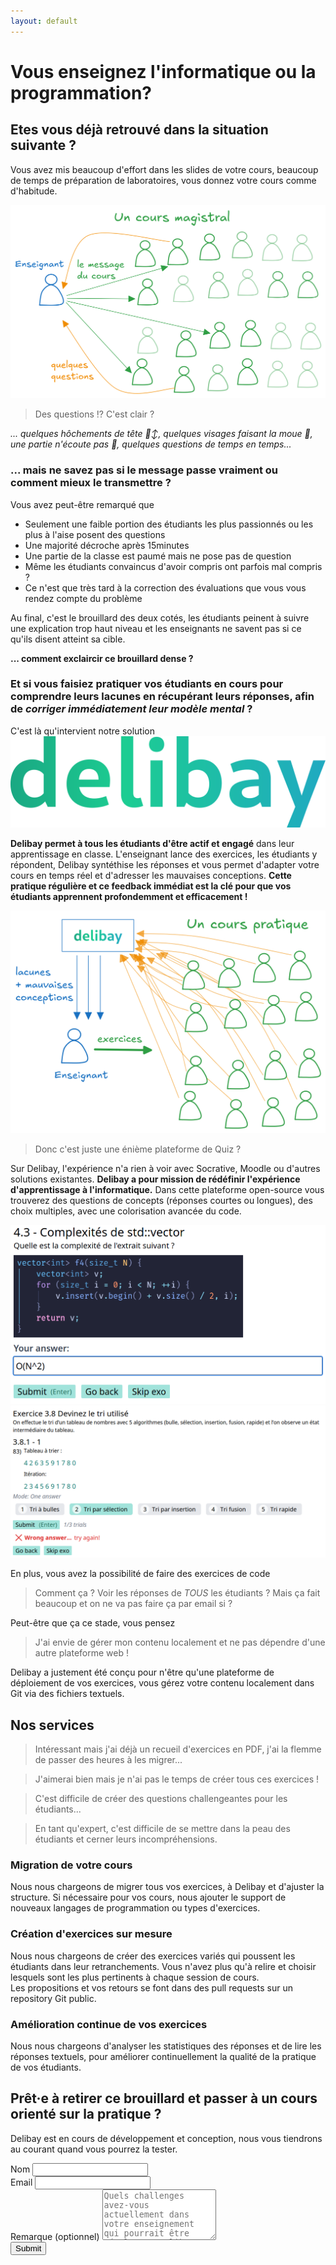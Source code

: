 ```yaml
---
layout: default
---
```


<h1 class="!text-[28px] xs:!text-[35px] md:!text-[40px] sm:!bg-red-500 md:bg-blue-500">Vous enseignez l'informatique ou la programmation?</h1>

## Etes vous déjà retrouvé dans la situation suivante ?

Vous avez mis beaucoup d'effort dans les slides de votre cours, beaucoup de temps de préparation de laboratoires, vous donnez votre cours comme d'habitude.

![cours magistral avec une classe et peu d'interactions étudiants vers profs, seulement quelques étudiants qui captent le message, le reste est paumé ou n'ose pas poser de question](schemas/lecture.opti.svg)

> Des questions ⁉️ C'est clair ?

*... quelques hôchements de tête 🙂‍↕️, quelques visages faisant la moue 🫤, une partie n'écoute pas 🙉, quelques questions de temps en temps...*

### ... mais ne savez pas si le message passe vraiment ou comment mieux le transmettre ?
Vous avez peut-être remarqué que
- Seulement une faible portion des étudiants les plus passionnés ou les plus à l'aise posent des questions
- Une majorité décroche après 15minutes
- Une partie de la classe est paumé mais ne pose pas de question
- Même les étudiants convaincus d'avoir compris ont parfois mal compris ?
- Ce n'est que très tard à la correction des évaluations que vous vous rendez compte du problème

Au final, c'est le brouillard des deux cotés, les étudiants peinent à suivre une explication trop haut niveau et les enseignants ne savent pas si ce qu'ils disent atteint sa cible.

**... comment exclaircir ce brouillard dense ?**

### Et si vous faisiez **pratiquer vos étudiants en cours** pour **comprendre leurs lacunes** en récupérant leurs réponses, afin de *corriger immédiatement leur modèle mental* ?

C'est là qu'intervient notre solution <img src="imgs/delibay-logo.svg" id="delibaylogo" />



**Delibay permet à tous les étudiants d'être actif et engagé** dans leur apprentissage en classe. L'enseignant lance des exercices, les étudiants y répondent, Delibay syntéthise les réponses et vous permet d'adapter votre cours en temps réel et d'adresser les mauvaises conceptions. **Cette pratique régulière et ce feedback immédiat est la clé pour que vos étudiants apprennent profondemment et efficacement !**

![deliberate-flow](schemas/deliberate-flow.png)

> Donc c'est juste une énième plateforme de Quiz ?

Sur Delibay, l'expérience n'a rien à voir avec Socrative, Moodle ou d'autres solutions existantes. **Delibay a pour mission de rédéfinir l'expérience d'apprentissage à l'informatique.** Dans cette plateforme open-source vous trouverez des questions de concepts (réponses courtes ou longues), des choix multiples, avec une colorisation avancée du code.

<img src="imgs/short-question-nice-code.png" id="nicecode" />

<img src="imgs/mcq.png" id="nicecode" />

En plus, vous avez la possibilité de faire des exercices de code

> Comment ça ? Voir les réponses de *TOUS* les étudiants ? Mais ça fait beaucoup et on ne va pas faire ça par email si ?


Peut-être que ça ce stade, vous pensez

> J'ai envie de gérer mon contenu localement et ne pas dépendre d'une autre plateforme web !

Delibay a justement été conçu pour n'être qu'une plateforme de déploiement de vos exercices, vous gérez votre contenu localement dans Git via des fichiers textuels.


## Nos services

> Intéressant mais j'ai déjà un recueil d'exercices en PDF, j'ai la flemme de passer des heures à les migrer...

> J'aimerai bien mais je n'ai pas le temps de créer tous ces exercices !

> C'est difficile de créer des questions challengeantes pour les étudiants...

> En tant qu'expert, c'est difficile de se mettre dans la peau des étudiants et cerner leurs incompréhensions.

<div class="md:flex md:flex-wrap md:space-x-2 space-y-2 md:mx-3">

<div class="bloc flex-1 border border-blue-500 p-5 rounded-sm">
    <h3>Migration de votre cours</h3>
    <p>Nous nous chargeons de migrer tous vos exercices, à Delibay et d'ajuster la structure. Si nécessaire pour vos cours, nous ajouter le support de nouveaux langages de programmation ou types d'exercices.</p>
</div>

<div class="bloc flex-1 border border-blue-500 p-5 rounded-sm">
    <h3>Création d'exercices sur mesure</h3>
    <p>Nous nous chargeons de créer des exercices variés qui poussent les étudiants dans leur retranchements. Vous n'avez plus qu'à relire et choisir lesquels sont les plus pertinents à chaque session de cours.<br>
    Les propositions et vos retours se font dans des pull requests sur un repository Git public.
    </p>
</div>

<div class="bloc flex-1 border border-blue-500 p-5 rounded-sm">
    <h3>Amélioration continue de vos exercices</h3>
    <p>Nous nous chargeons d'analyser les statistiques des réponses et de lire les réponses textuels, pour améliorer continuellement la qualité de la pratique de vos étudiants.</p>
</div>

</div>

<h2 class="gradient">Prêt·e à retirer ce brouillard et passer à un cours orienté sur la pratique ?</h2>

Delibay est en cours de développement et conception, nous vous tiendrons au courant quand vous pourrez la tester.

<div class="flex justify-center" >
<form
  action="https://www.formbackend.com/f/15195317ca0eef63"
  method="POST"
  class="w-full md:mx-32 lg:mx-60"
>
  <label for="name" class="">Nom</label>
  <input class="border border-blue-500 rounded-sm" type="text" id="name" name="name" required> <br>
  <label for="email" class="">Email</label>
  <input class="border border-blue-500 rounded-sm" type="email" id="email" name="email" required> <br>
  <label for="email" class="">Remarque (optionnel)</label>
  <textarea class="border border-blue-500 rounded-sm" type="email" id="remark" name="remark" placeholder="Quels challenges avez-vous actuellement dans votre enseignement qui pourrait être résolu par Delibay ? Quels cours enseignez vous et dans quelle école ?" rows="5">
</textarea>
  <br>
  <button type="submit" class="border border-gray-300 px-2 rounded-sm">Submit</button>
</form>
</div>
<!-- todo  inclusif ? -->

